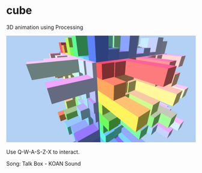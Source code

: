 # cube
3D animation using Processing

![alt text](https://raw.githubusercontent.com/Enric1994/cube/master/cube_2.png)

Use Q-W-A-S-Z-X to interact.

Song: Talk Box - KOAN Sound
